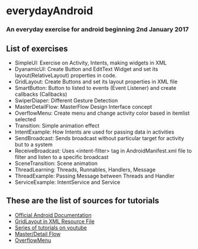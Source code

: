 ﻿# everydayAndroid<br>
### An everyday exercise for android beginning 2nd January 2017 <br>
## List of exercises
* SimpleUI: Exercise on Activity, Intents, making widgets in XML 
* DyanamicUI: Create Button and EditText Widget and set its layout(RelativeLayout) properties in code. 
* GridLayout: Create Buttons and set its layout properties in XML file
* SmartButton: Button to listed to events (Event Listener) and create callbacks (Callbacks)
* SwiperDiaper: Different Gesture Detection
* MasterDetailFlow: MasterFlow Design Interface concept
* OverflowMenu: Create menu and change activity color based in itemlist selected
* Transition: Simple animation effect
* IntentExample: How Intents are used for passing data in activities
* SendBroadcast: Sends broadcast without particular target for activity but to a system 
* ReceiveBroadcast: Uses \<intent-filter> tag in AndroidManifest.xml file to filter and listen to a specific broadcast
* SceneTransition: Scene animation
* ThreadLearning: Threads, Runnables, Handlers, Message
* ThreadExample: Passing Message between Threads and Handler
* ServiceExample: IntentService and Service

## These are the list of sources for tutorials
* <a href="https://developer.android.com/training/index.html">Official Android Documentation</a>
* <a href="http://www.techotopia.com/index.php/Working_with_the_Android_GridLayout_in_XML_Layout_Resources">GridLayout in XML Resource File</a>
* <a href="https://www.youtube.com/watch?v=QAbQgLGKd3Y&list=PL6gx4Cwl9DGBsvRxJJOzG4r4k_zLKrnxl"> Series of tutorials on youtube</a>
* <a href="http://www.techotopia.com/index.php/An_Android_Master/Detail_Flow_Tutorial">Master/Detail Flow </a>
* <a href="http://www.techotopia.com/index.php/Creating_and_Managing_Overflow_Menus_on_Android">OverflowMenu </a>
